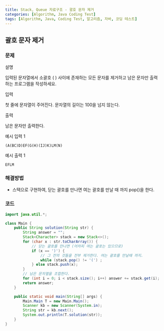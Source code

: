 ```yaml
---
title: Stack, Queue 자료구조 - 괄호 문자 제거
categories: [Algorithm, Java Coding Test]
tags: [Algorithm, Java, Coding Test, 알고리즘, 자바, 코딩 테스트]
---
```


## 괄호 문자 제거 

### 문제
설명

입력된 문자열에서 소괄호 ( ) 사이에 존재하는 모든 문자를 제거하고 남은 문자만 출력하는 프로그램을 작성하세요.

입력

첫 줄에 문자열이 주어진다. 문자열의 길이는 100을 넘지 않는다.

출력

남은 문자만 출력한다.

예시 입력 1

```
(A(BC)D)EF(G(H)(IJ)K)LM(N)

```

예시 출력 1

```
EFLM
```

### 해결방법
- 스택으로 구현하여, 닫는 괄호를 만나면 여는 괄호를 만날 때 까지 pop()을 한다.

### 코드

```java
import java.util.*;

class Main {
    public String solution(String str) {
        String answer = "";
        Stack<Character> stack = new Stack<>();
        for (char x : str.toCharArray()) {
            // 닫는 괄호를 만나면 (어차피 여는 괄호는 있으므로)
            if (x == ')') {
                // 그 전의 것들을 전부 제거한다. 여는 괄호를 만날때 까지.
                while (stack.pop() != '(') ;
            } else stack.push(x);
        }
        // 남은 문자열을 조합한다.
        for (int i = 0; i < stack.size(); i++) answer += stack.get(i);
        return answer;
    }

    public static void main(String[] args) {
        Main.Main T = new Main.Main();
        Scanner kb = new Scanner(System.in);
        String str = kb.next();
        System.out.println(T.solution(str));
    }
}

```
